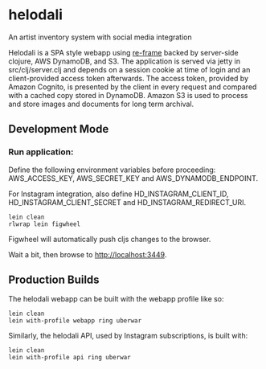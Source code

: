 # helodali

An artist inventory system with social media integration

Helodali is a SPA style webapp using [re-frame](https://github.com/Day8/re-frame) backed by server-side clojure, AWS DynamoDB, and S3.
The application is served via jetty in src/clj/server.clj and depends on a session cookie at time of login and an client-provided access
token afterwards. The access token, provided by Amazon Cognito, is presented by the client in every request and compared with a cached 
copy stored in DynamoDB. Amazon S3 is used to process and store images and documents for long term archival.

## Development Mode

### Run application:
Define the following environment variables before proceeding: AWS_ACCESS_KEY, AWS_SECRET_KEY and AWS_DYNAMODB_ENDPOINT.

For Instagram integration, also define HD_INSTAGRAM_CLIENT_ID, HD_INSTAGRAM_CLIENT_SECRET and HD_INSTAGRAM_REDIRECT_URI.

```
lein clean
rlwrap lein figwheel
```

Figwheel will automatically push cljs changes to the browser.

Wait a bit, then browse to [http://localhost:3449](http://localhost:3449).


## Production Builds

The helodali webapp can be built with the webapp profile like so:
```
lein clean
lein with-profile webapp ring uberwar
```

Similarly, the helodali API, used by Instagram subscriptions, is built with:
```
lein clean
lein with-profile api ring uberwar
```
